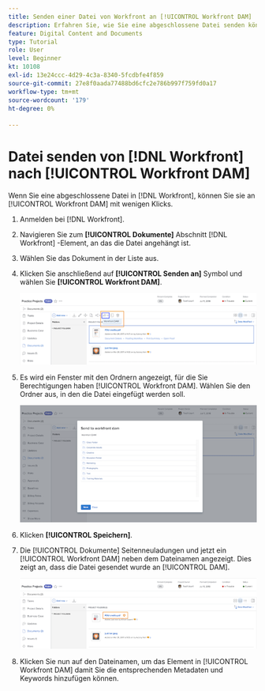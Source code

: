 ```yaml
---
title: Senden einer Datei von Workfront an [!UICONTROL Workfront DAM]
description: Erfahren Sie, wie Sie eine abgeschlossene Datei senden können in [!DNL Workfront] nach [!UICONTROL Workfront DAM].
feature: Digital Content and Documents
type: Tutorial
role: User
level: Beginner
kt: 10108
exl-id: 13e24ccc-4d29-4c3a-8340-5fcdbfe4f859
source-git-commit: 27e8f0aada77488bd6cfc2e786b997f759fd0a17
workflow-type: tm+mt
source-wordcount: '179'
ht-degree: 0%

---
```


# Datei senden von [!DNL Workfront] nach [!UICONTROL Workfront DAM]

Wenn Sie eine abgeschlossene Datei in [!DNL Workfront], können Sie sie an [!UICONTROL Workfront DAM] mit wenigen Klicks.

1. Anmelden bei [!DNL Workfront].
1. Navigieren Sie zum **[!UICONTROL Dokumente]** Abschnitt [!DNL Workfront] -Element, an das die Datei angehängt ist.
1. Wählen Sie das Dokument in der Liste aus.
1. Klicken Sie anschließend auf **[!UICONTROL Senden an]** Symbol und wählen Sie **[!UICONTROL Workfront DAM]**.

   ![Ein Bild der [!UICONTROL Freigeben für] Symbol in [!DNL Workfront]](assets/04-send-to-wrkfront-dam.png)

1. Es wird ein Fenster mit den Ordnern angezeigt, für die Sie Berechtigungen haben [!UICONTROL Workfront DAM]. Wählen Sie den Ordner aus, in den die Datei eingefügt werden soll.

   ![Ein Bild des Fensters mit den Ordnern, für die Sie in [!UICONTROL Workfront DAM]](assets/05-workfront-dam-folders.png)

1. Klicken **[!UICONTROL Speichern]**.
1. Die [!UICONTROL Dokumente] Seitenneuladungen und jetzt ein [!UICONTROL Workfront DAM] neben dem Dateinamen angezeigt. Dies zeigt an, dass die Datei gesendet wurde an [!UICONTROL DAM].

   ![Ein Bild der [!UICONTROL Workfront DAM] Symbol neben dem Dateinamen](assets/06-dam-logo.png)

1. Klicken Sie nun auf den Dateinamen, um das Element in [!UICONTROL Workfront DAM] damit Sie die entsprechenden Metadaten und Keywords hinzufügen können.
